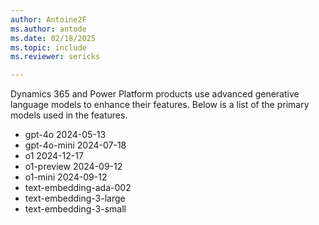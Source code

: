 ```yaml
---
author: Antoine2F
ms.author: antode
ms.date: 02/18/2025
ms.topic: include
ms.reviewer: sericks

---
```


Dynamics 365 and Power Platform products use advanced generative language models to enhance their features. Below is a list of the primary models used in the features.

- gpt-4o 2024-05-13
- gpt-4o-mini  2024-07-18
- o1 2024-12-17
- o1-preview 2024-09-12
- o1-mini 2024-09-12
- text-embedding-ada-002
- text-embedding-3-large
- text-embedding-3-small
